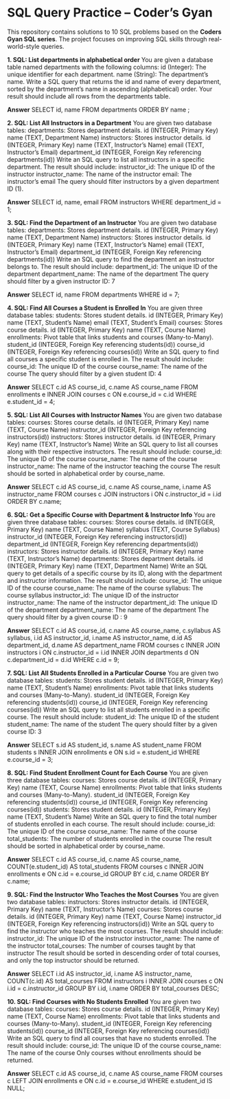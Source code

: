 # SQL Query Practice – Coder’s Gyan
This repository contains solutions to 10 SQL problems based on the **Coders Gyan SQL series**.
The project focuses on improving SQL skills through real-world-style queries.



**1. SQL: List departments in alphabetical order**
You are given a database table named departments with the following columns:
id (Integer): The unique identifier for each department.
name (String): The department’s name.
Write a SQL query that returns the id and name of every department, sorted by the department’s name in ascending (alphabetical) order. Your result should include all rows
from the departments table.

**Answer** 
SELECT id, name
FROM departments
ORDER BY name ;


**2. SQL: List All Instructors in a Department**
You are given two database tables:
departments: Stores department details.
id (INTEGER, Primary Key)
name (TEXT, Department Name)
instructors: Stores instructor details.
id (INTEGER, Primary Key)
name (TEXT, Instructor’s Name)
email (TEXT, Instructor’s Email)
department_id (INTEGER, Foreign Key referencing departments(id))
Write an SQL query to list all instructors in a specific department. The result should include:
instructor_id: The unique ID of the instructor
instructor_name: The name of the instructor
email: The instructor’s email
The query should filter instructors by a given department ID (1).

**Answer**
SELECT id, name, email
FROM instructors
WHERE department_id = 1;



**3. SQL: Find the Department of an Instructor**
You are given two database tables:
departments: Stores department details.
id (INTEGER, Primary Key)
name (TEXT, Department Name)
instructors: Stores instructor details.
id (INTEGER, Primary Key)
name (TEXT, Instructor’s Name)
email (TEXT, Instructor’s Email)
department_id (INTEGER, Foreign Key referencing departments(id))
Write an SQL query to find the department an instructor belongs to. The result should include:
department_id: The unique ID of the department
department_name: The name of the department
The query should filter by a given instructor ID: 7

**Answer**
SELECT id, name
FROM departments
WHERE id = 7;


**4. SQL: Find All Courses a Student is Enrolled In**
You are given three database tables:
students: Stores student details.
id (INTEGER, Primary Key)
name (TEXT, Student’s Name)
email (TEXT, Student’s Email)
courses: Stores course details.
id (INTEGER, Primary Key)
name (TEXT, Course Name)
enrollments: Pivot table that links students and courses (Many-to-Many).
student_id (INTEGER, Foreign Key referencing students(id))
course_id (INTEGER, Foreign Key referencing courses(id))
Write an SQL query to find all courses a specific student is enrolled in. The result should include:
course_id: The unique ID of the course
course_name: The name of the course
The query should filter by a given student ID: 4

**Answer**
SELECT c.id AS course_id, c.name AS course_name
FROM enrollments e
INNER JOIN courses c
ON e.course_id = c.id
WHERE e.student_id = 4;


**5. SQL: List All Courses with Instructor Names**
You are given two database tables:
courses: Stores course details.
id (INTEGER, Primary Key)
name (TEXT, Course Name)
instructor_id (INTEGER, Foreign Key referencing instructors(id))
instructors: Stores instructor details.
id (INTEGER, Primary Key)
name (TEXT, Instructor’s Name)
Write an SQL query to list all courses along with their respective instructors. The result should include:
course_id: The unique ID of the course
course_name: The name of the course
instructor_name: The name of the instructor teaching the course
The result should be sorted in alphabetical order by course_name.

**Answer**
SELECT
c.id AS course_id,
c.name AS course_name,
i.name AS instructor_name
FROM courses c
JOIN instructors i
ON c.instructor_id = i.id
ORDER BY c.name;



**6. SQL: Get a Specific Course with Department & Instructor Info**
You are given three database tables:
courses: Stores course details.
id (INTEGER, Primary Key)
name (TEXT, Course Name)
syllabus (TEXT, Course Syllabus)
instructor_id (INTEGER, Foreign Key referencing instructors(id))
department_id (INTEGER, Foreign Key referencing departments(id))
instructors: Stores instructor details.
id (INTEGER, Primary Key)
name (TEXT, Instructor’s Name)
departments: Stores department details.
id (INTEGER, Primary Key)
name (TEXT, Department Name)
Write an SQL query to get details of a specific course by its ID, along with the department and instructor information.
The result should include:
course_id: The unique ID of the course
course_name: The name of the course
syllabus: The course syllabus
instructor_id: The unique ID of the instructor
instructor_name: The name of the instructor
department_id: The unique ID of the department
department_name: The name of the department
The query should filter by a given course ID : 9


**Answer**
SELECT
c.id AS course_id,
c.name AS course_name,
c.syllabus AS syllabus,
i.id AS instructor_id,
i.name AS instructor_name,
d.id AS department_id,
d.name AS department_name
FROM courses c
INNER JOIN instructors i
ON c.instructor_id = i.id
INNER JOIN departments d
ON c.department_id = d.id
WHERE c.id = 9;


**7. SQL: List All Students Enrolled in a Particular Course**
You are given two database tables:
students: Stores student details.
id (INTEGER, Primary Key)
name (TEXT, Student’s Name)
enrollments: Pivot table that links students and courses (Many-to-Many).
student_id (INTEGER, Foreign Key referencing students(id))
course_id (INTEGER, Foreign Key referencing courses(id))
Write an SQL query to list all students enrolled in a specific course. The result should include:
student_id: The unique ID of the student
student_name: The name of the student
The query should filter by a given course ID: 3

**Answer**
SELECT
s.id AS student_id,
s.name AS student_name
FROM students s
INNER JOIN enrollments e
ON s.id = e.student_id
WHERE e.course_id = 3;


**8. SQL: Find Student Enrollment Count for Each Course**
You are given three database tables:
courses: Stores course details.
id (INTEGER, Primary Key)
name (TEXT, Course Name)
enrollments: Pivot table that links students and courses (Many-to-Many).
student_id (INTEGER, Foreign Key referencing students(id))
course_id (INTEGER, Foreign Key referencing courses(id))
students: Stores student details.
id (INTEGER, Primary Key)
name (TEXT, Student’s Name)
Write an SQL query to find the total number of students enrolled in each course. The result should include:
course_id: The unique ID of the course
course_name: The name of the course
total_students: The number of students enrolled in the course
The result should be sorted in alphabetical order by course_name.

**Answer**
SELECT
c.id AS course_id,
c.name AS course_name,
COUNT(e.student_id) AS total_students
FROM courses c
INNER JOIN enrollments e
ON c.id = e.course_id
GROUP BY c.id, c.name
ORDER BY c.name;



**9. SQL: Find the Instructor Who Teaches the Most Courses**
You are given two database tables:
instructors: Stores instructor details.
id (INTEGER, Primary Key)
name (TEXT, Instructor’s Name)
courses: Stores course details.
id (INTEGER, Primary Key)
name (TEXT, Course Name)
instructor_id (INTEGER, Foreign Key referencing instructors(id))
Write an SQL query to find the instructor who teaches the most courses. The result should include:
instructor_id: The unique ID of the instructor
instructor_name: The name of the instructor
total_courses: The number of courses taught by that instructor
The result should be sorted in descending order of total courses, and only the top instructor should be returned.

**Answer**
SELECT
i.id AS instructor_id,
i.name AS instructor_name,
COUNT(c.id) AS total_courses
FROM instructors i
INNER JOIN courses c
ON i.id = c.instructor_id
GROUP BY i.id, i.name
ORDER BY total_courses DESC;



**10. SQL: Find Courses with No Students Enrolled**
You are given two database tables:
courses: Stores course details.
id (INTEGER, Primary Key)
name (TEXT, Course Name)
enrollments: Pivot table that links students and courses (Many-to-Many).
student_id (INTEGER, Foreign Key referencing students(id))
course_id (INTEGER, Foreign Key referencing courses(id))
Write an SQL query to find all courses that have no students enrolled. The result should include:
course_id: The unique ID of the course
course_name: The name of the course
Only courses without enrollments should be returned.

**Answer**
SELECT
c.id AS course_id,
c.name AS course_name
FROM courses c
LEFT JOIN enrollments e
ON c.id = e.course_id
WHERE e.student_id IS NULL;






